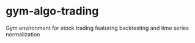 # gym-algo-trading
Gym environment for stock trading featuring backtesting and time series normalization
